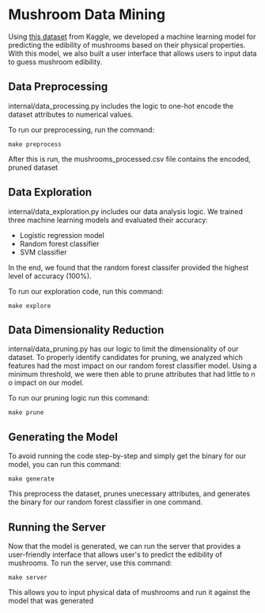 # Mushroom Data Mining

Using [this dataset](https://www.kaggle.com/datasets/uciml/mushroom-classification) from Kaggle, we developed a machine learning model for predicting the edibility of mushrooms based on their physical properties. With this model, we also built a user interface that allows users to input data to guess mushroom edibility.

## Data Preprocessing

internal/data_processing.py includes the logic to one-hot encode the dataset attributes to numerical values.

To run our preprocessing, run the command:

``` make preprocess ```

After this is run, the mushrooms_processed.csv file contains the encoded, pruned dataset

## Data Exploration

internal/data_exploration.py includes our data analysis logic. We trained three machine learning models and evaluated their accuracy:

- Logistic regression model
- Random forest classifier
- SVM classifier

In the end, we found that the random forest classifer provided the highest level of accuracy (100%).

To run our exploration code, run this command:

``` make explore ```

## Data Dimensionality Reduction

internal/data_pruning.py has our logic to limit the dimensionality of our dataset. To properly identify candidates for pruning, we analyzed which features had the most impact on our random forest classifier model. Using a minimum threshold, we were then able to prune attributes that had little to n o impact on our model.

To run our pruning logic run this command:

``` make prune ```

## Generating the Model

To avoid running the code step-by-step and simply get the binary for our model, you can run this command:

``` make generate ```

This preprocess the dataset, prunes unecessary attributes, and generates the binary for our random forest classifier in one command.

## Running the Server

Now that the model is generated, we can run the server that provides a user-friendly interface that allows user's to predict the edibility of mushrooms. To run the server, use this command:

``` make server ```

This allows you to input physical data of mushrooms and run it against the model that was generated
